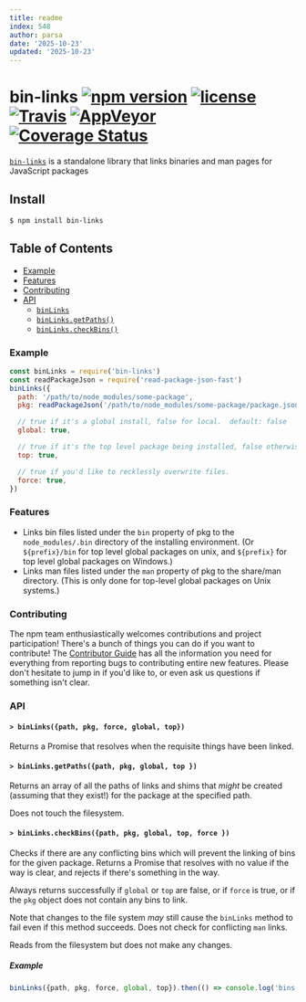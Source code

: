 ```yaml
---
title: readme
index: 548
author: parsa
date: '2025-10-23'
updated: '2025-10-23'
---
```

# bin-links [![npm version](https://img.shields.io/npm/v/bin-links.svg)](https://npm.im/bin-links) [![license](https://img.shields.io/npm/l/bin-links.svg)](https://npm.im/bin-links) [![Travis](https://img.shields.io/travis/npm/bin-links.svg)](https://travis-ci.org/npm/bin-links) [![AppVeyor](https://ci.appveyor.com/api/projects/status/github/npm/bin-links?svg=true)](https://ci.appveyor.com/project/npm/bin-links) [![Coverage Status](https://coveralls.io/repos/github/npm/bin-links/badge.svg?branch=latest)](https://coveralls.io/github/npm/bin-links?branch=latest)

[`bin-links`](https://github.com/npm/bin-links) is a standalone library that links
binaries and man pages for JavaScript packages

## Install

`$ npm install bin-links`

## Table of Contents

* [Example](#example)
* [Features](#features)
* [Contributing](#contributing)
* [API](#api)
  * [`binLinks`](#binLinks)
  * [`binLinks.getPaths()`](#getPaths)
  * [`binLinks.checkBins()`](#checkBins)

### Example

```javascript
const binLinks = require('bin-links')
const readPackageJson = require('read-package-json-fast')
binLinks({
  path: '/path/to/node_modules/some-package',
  pkg: readPackageJson('/path/to/node_modules/some-package/package.json'),

  // true if it's a global install, false for local.  default: false
  global: true,

  // true if it's the top level package being installed, false otherwise
  top: true,

  // true if you'd like to recklessly overwrite files.
  force: true,
})
```

### Features

* Links bin files listed under the `bin` property of pkg to the
  `node_modules/.bin` directory of the installing environment.  (Or
  `${prefix}/bin` for top level global packages on unix, and `${prefix}`
  for top level global packages on Windows.)
* Links man files listed under the `man` property of pkg to the share/man
  directory.  (This is only done for top-level global packages on Unix
  systems.)

### Contributing

The npm team enthusiastically welcomes contributions and project participation!
There's a bunch of things you can do if you want to contribute! The [Contributor
Guide](CONTRIBUTING.md) has all the information you need for everything from
reporting bugs to contributing entire new features. Please don't hesitate to
jump in if you'd like to, or even ask us questions if something isn't clear.

### API

#### <a name="binLinks"></a> `> binLinks({path, pkg, force, global, top})`

Returns a Promise that resolves when the requisite things have been linked.

#### <a name="getPaths"></a> `> binLinks.getPaths({path, pkg, global, top })`

Returns an array of all the paths of links and shims that _might_ be
created (assuming that they exist!) for the package at the specified path.

Does not touch the filesystem.

#### <a name="checkBins"></a> `> binLinks.checkBins({path, pkg, global, top, force })`

Checks if there are any conflicting bins which will prevent the linking of
bins for the given package.  Returns a Promise that resolves with no value
if the way is clear, and rejects if there's something in the way.

Always returns successfully if `global` or `top` are false, or if `force`
is true, or if the `pkg` object does not contain any bins to link.

Note that changes to the file system _may_ still cause the `binLinks`
method to fail even if this method succeeds.  Does not check for
conflicting `man` links.

Reads from the filesystem but does not make any changes.

##### Example

```javascript
binLinks({path, pkg, force, global, top}).then(() => console.log('bins linked!'))
```
